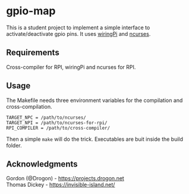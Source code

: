 # gpio-map
This is a student project to implement a simple interface to activate/deactivate gpio pins.
It uses [wiringPi](http://wiringpi.com/) and [ncurses](https://invisible-island.net/ncurses/ncurses.html).

## Requirements
Cross-compiler for RPI, wiringPi and ncurses for RPI.

## Usage
The Makefile needs three environment variables for the compilation and cross-compilation.
```
TARGET_NPC = /path/to/ncurses/
TARGET_NPI = /path/to/ncurses-for-rpi/
RPI_COMPILER = /path/to/cross-compiler/
```

Then a simple `make` will do the trick. Executables are buit inside the build folder.

## Acknowledgments
Gordon (@Drogon) - https://projects.drogon.net  
Thomas Dickey - https://invisible-island.net/
